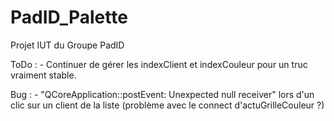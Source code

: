 # PadID_Palette
Projet IUT du Groupe PadID

ToDo : 
	- Continuer de gérer les indexClient et indexCouleur pour un truc vraiment stable.

Bug :
	- "QCoreApplication::postEvent: Unexpected null receiver" lors d'un clic sur un client de la liste (problème avec le connect d'actuGrilleCouleur ?)
